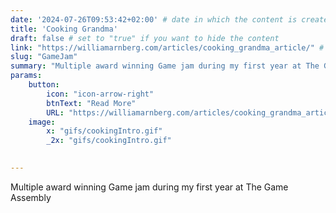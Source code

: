 ```yaml
---
date: '2024-07-26T09:53:42+02:00' # date in which the content is created - defaults to "today"
title: 'Cooking Grandma'
draft: false # set to "true" if you want to hide the content 
link: "https://williamarnberg.com/articles/cooking_grandma_article/" # optional URL to link the logo to
slug: "GameJam"
summary: "Multiple award winning Game jam during my first year at The Game Assembly "
params:
    button:
        icon: "icon-arrow-right"
        btnText: "Read More"
        URL: "https://williamarnberg.com/articles/cooking_grandma_article/"
    image:  
        x: "gifs/cookingIntro.gif"
        _2x: "gifs/cookingIntro.gif"
    

---
```


Multiple award winning Game jam during my first year at The Game Assembly 
